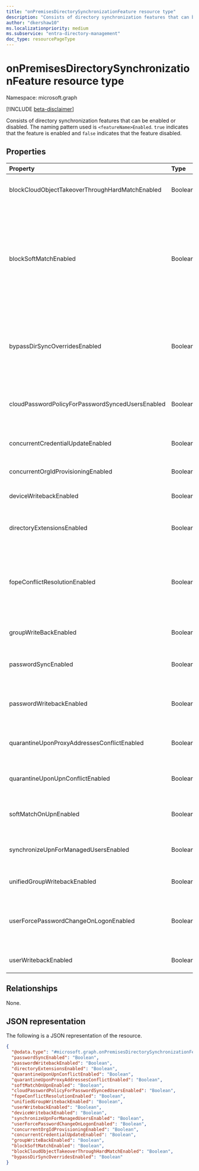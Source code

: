 ```yaml
---
title: "onPremisesDirectorySynchronizationFeature resource type"
description: "Consists of directory synchronization features that can be enabled or disabled."
author: "dkershaw10"
ms.localizationpriority: medium
ms.subservice: "entra-directory-management"
doc_type: resourcePageType
---
```


# onPremisesDirectorySynchronizationFeature resource type

Namespace: microsoft.graph

[!INCLUDE [beta-disclaimer](../../includes/beta-disclaimer.md)]

Consists of directory synchronization features that can be enabled or disabled. The naming pattern used is `<featureName>Enabled`. `true` indicates that the feature is enabled and `false` indicates that the feature disabled.

## Properties

| Property                                         | Type    | Description                                                                                                                                                  |
| :----------------------------------------------- | :------ | :----------------------------------------------------------------------------------------------------------------------------------------------------------- |
| blockCloudObjectTakeoverThroughHardMatchEnabled  | Boolean | Used to block cloud object takeover via source anchor hard match if enabled.                                                                                 |
| blockSoftMatchEnabled                            | Boolean | Use to block soft match for all objects if enabled for the  tenant. Customers are encouraged to enable this feature and keep it enabled until soft matching is required again for their tenancy. This flag should be enabled again after any soft matching has been completed and is no longer needed.                                                                                                  |
| bypassDirSyncOverridesEnabled                    | Boolean | When `true`, persists the values of _Mobile_ and _OtherMobile_ in on-premises AD during sync cycles instead of values of _MobilePhone_ or _AlternateMobilePhones_ in Microsoft Entra ID.                                    |
| cloudPasswordPolicyForPasswordSyncedUsersEnabled | Boolean | Used to indicate that cloud password policy applies to users whose passwords are synchronized from on-premises.                                              |
| concurrentCredentialUpdateEnabled                | Boolean | Used to enable concurrent user credentials update in OrgId.                                                                                                  |
| concurrentOrgIdProvisioningEnabled               | Boolean | Used to enable concurrent user creation in OrgId.                                                                                                            |
| deviceWritebackEnabled                           | Boolean | Used to indicate that device write-back is enabled.                                                                                                          |
| directoryExtensionsEnabled                       | Boolean | Used to indicate that [directory extensions](/graph/api/resources/extensionProperty) are being synced from on-premises AD to Microsoft Entra ID.                                                                        |
| fopeConflictResolutionEnabled                    | Boolean | Used to indicate that for a Microsoft Forefront Online Protection for Exchange (FOPE) migrated tenant, the conflicting proxy address should be migrated over. |
| groupWriteBackEnabled                            | Boolean | Used to enable object-level group writeback feature for additional group types.                                                                              |
| passwordSyncEnabled                              | Boolean | Used to indicate on-premise password synchronization is enabled.                                                                                             |
| passwordWritebackEnabled                         | Boolean | Used to indicate that writeback of password resets from Microsoft Entra ID to on-premises AD is enabled.                                                                       |
| quarantineUponProxyAddressesConflictEnabled      | Boolean | Used to indicate that we should quarantine objects with conflicting proxy address.                                                                           |
| quarantineUponUpnConflictEnabled                 | Boolean | Used to indicate that we should quarantine objects conflicting with duplicate userPrincipalName.                                                                           |
| softMatchOnUpnEnabled                            | Boolean | Used to indicate that we should soft match objects based on userPrincipalName.                                                                                |
| synchronizeUpnForManagedUsersEnabled             | Boolean | Used to indicate that we should synchronize userPrincipalName objects for managed users with licenses.                                                              |
| unifiedGroupWritebackEnabled                     | Boolean | Used to indicate that Microsoft 365 Group write-back is enabled.                                                                                             |
| userForcePasswordChangeOnLogonEnabled            | Boolean | Used to indicate that feature to force password change for a user on logon is enabled while synchronizing on-premise credentials.                            |
| userWritebackEnabled                             | Boolean | Used to indicate that user writeback is enabled.                                                                                                            |

## Relationships

None.

## JSON representation

The following is a JSON representation of the resource.
<!-- {
  "blockType": "resource",
  "@odata.type": "microsoft.graph.onPremisesDirectorySynchronizationFeature"
}
-->
``` json
{
  "@odata.type": "#microsoft.graph.onPremisesDirectorySynchronizationFeature",
  "passwordSyncEnabled": "Boolean",
  "passwordWritebackEnabled": "Boolean",
  "directoryExtensionsEnabled": "Boolean",
  "quarantineUponUpnConflictEnabled": "Boolean",
  "quarantineUponProxyAddressesConflictEnabled": "Boolean",
  "softMatchOnUpnEnabled": "Boolean",
  "cloudPasswordPolicyForPasswordSyncedUsersEnabled": "Boolean",
  "fopeConflictResolutionEnabled": "Boolean",
  "unifiedGroupWritebackEnabled": "Boolean",
  "userWritebackEnabled": "Boolean",
  "deviceWritebackEnabled": "Boolean",
  "synchronizeUpnForManagedUsersEnabled": "Boolean",
  "userForcePasswordChangeOnLogonEnabled": "Boolean",
  "concurrentOrgIdProvisioningEnabled": "Boolean",
  "concurrentCredentialUpdateEnabled": "Boolean",
  "groupWriteBackEnabled": "Boolean",
  "blockSoftMatchEnabled": "Boolean",
  "blockCloudObjectTakeoverThroughHardMatchEnabled": "Boolean",
  "bypassDirSyncOverridesEnabled": "Boolean"
}
```
